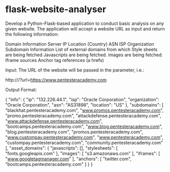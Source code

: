 # flask-website-analyser
Develop a Python-Flask-based application to conduct basic analysis on any given website. The application will accept a website URL as input and return the following information: 

Domain Information
Server IP
Location (Country)
ASN
ISP
Organization
Subdomain Information
List of external domains from which 
Style sheets are being fetched
Javascripts are being fetched.
images are being fetched.
Iframe sources
Anchor tag references (a hrefs)
	

Input: The URL of the website will be passed in the parameter, i.e.: 

http://<flask-endpoint>/?url=https://www.pentesteracademy.com 

Output Format:

 {
  "info": {
    "ip": "132.226.44.1",
    "isp": "Oracle Corporation",
    "organization": "Oracle Corporation",
    "asn": "AS31898",
    "location": "US"
  },
  "subdomains": [
    "blackhat.pentesteracademy.com",
    "www.promos.pentesteracademy.com",
    "promo.pentesteracademy.com",
    "attackdefense.pentesteracademy.com",
    "www.attackdefense.pentesteracademy.com",
    "bootcamps.pentesteracademy.com",
    "www.blog.pentesteracademy.com",
    "blog.pentesteracademy.com",
    "promos.pentesteracademy.com",
    "www.custompay.pentesteracademy.com",
    "www.pentesteracademy.com",
    "custompay.pentesteracademy.com",
    "community.pentesteracademy.com"
  ],
  "asset_domains": {
    "javascripts": [],
    "stylesheets": [
      "fonts.googleapis.com"
    ],
    "images": [
      "s3.amazonaws.com"
    ],
    "iframes": [
      "www.googletagmanager.com"
    ],
    "anchors": [
      "twitter.com",
      "bootcamps.pentesteracademy.com"
    ]
  }
}
